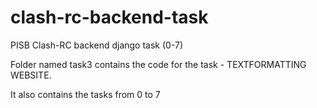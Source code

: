 # clash-rc-backend-task
PISB Clash-RC backend django task (0-7)

Folder named task3 contains the code for the task - TEXTFORMATTING WEBSITE.

It also contains the tasks from 0 to 7
